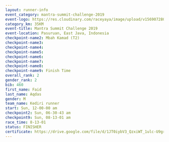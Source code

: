 ```yaml
---
layout: runner-info 
event_category: mantra-summit-challenge-2019 
event-logo: https://res.cloudinary.com/raceyaya/image/upload/v1569072809/logo/mantra-image_segrbx.jpg
category_km: 35KM 
event-title: Mantra Summit Challenge 2019 
event-location: Pasuruan, East Java, Indonesia 
checkpoint-name2: Mbah Kamad (T2) 
checkpoint-name3: 
checkpoint-name4: 
checkpoint-name5: 
checkpoint-name6: 
checkpoint-name7: 
checkpoint-name8: 
checkpoint-name9: Finish Time
overall_rank: 2
gender_rank: 2
bib: 460
first_name: Faid
last_name: Aqdas
gender: M
team_name: Kediri runner
start: Sun, 12-00-00 am
checkpoint2: Sun, 06-30-43 am
checkpoint9: Sun, 08-13-01 am
race_time: 8-13-01
status: FINISHER
certificate: https://drive.google.com/file/d/1JT0iybV3_QzxiWT_1ulc-U9gr5qf37oR/view?usp=sharing
---
```

